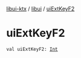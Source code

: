 [libui-ktx](../index.md) / [libui](index.md) / [uiExtKeyF2](./ui-ext-key-f2.md)

# uiExtKeyF2

`val uiExtKeyF2: `[`Int`](https://kotlinlang.org/api/latest/jvm/stdlib/kotlin/-int/index.html)